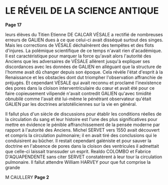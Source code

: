 # LE RÉVEIL DE LA SCIENCE ANTIQUE
**Page 17**

leurs élèves du Titien Etienne DE CALCAR VÉSALE a rectifié de nombreuses erreurs de GALIEN dues à ce que celui-ci avait disséqué surtout des singes. Mais les corrections de VÉSALE déchaînèrent des tempêtes et des flots d'injures. La polémique scientifique de ce temps n'avait rien d'académique. Il est caractéristique pour marquer la force qu'avait alors l'autorité des Anciens que les adversaires de VÉSALE allèrent jusqu'à expliquer ses discordances avec les données de GALIEN en alléguant que la structure de l'homme avait dû changer depuis son époque. Cela révèle l'état d'esprit à la Renaissance et les obstacles dont dut triompher l'observation affranchie de préjugés. Et cependant VÉSALE qui avait reconnu et proclamé l'inexistence des pores dans la cloison interventriculaire du cœur et avait été pour ce faire copieusement vilipendé n'avait contredit GALIEN qu'avec timidité obnubilé comme l'avait été lui-même le pénétrant observateur qu'était GALIEN par les doctrines aristotéliciennes sur la vie en général.

Il fallut plus d'un siècle de discussions pour établir les conditions réelles de la circulation du sang et leur histoire est l'une des plus significatives pour mettre en évidence le pénible affranchissement de la pensée moderne par rapport à l'autorité des Anciens. Michel SERVET vers 1550 avait découvert et compris la circulation pulmonaire; il en avait tiré des conclusions qui le conduisirent au bûcher. Il restait cependant galéniste et pour sauver la doctrine en l'absence de pores dans la cloison des ventricules il admettait que celle-ci laissait transsuder un esprit. Realdo COLOMBO et Fabrice D'AQUAPENDENTE sans citer SERVET constatèrent à leur tour la circulation pulmonaire. Il fallut attendre William HARVEY pour que fut comprise la grande

M CAULLERY **Page 2**